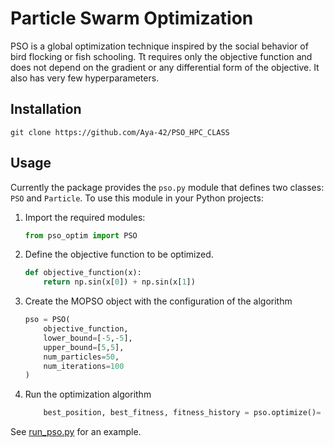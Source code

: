 # Particle Swarm Optimization
PSO is a global optimization technique inspired by the social behavior of bird flocking or fish schooling. Tt requires only the objective function and does not depend on the gradient or any differential form of the objective.  It also has very few hyperparameters.

  ## Installation
```
git clone https://github.com/Aya-42/PSO_HPC_CLASS
```

## Usage

Currently the package provides the `pso.py` module that defines two classes: `PSO` and `Particle`. To use this module in your Python projects:

1. Import the required modules:
   
   ```python
   from pso_optim import PSO
   ```

2. Define the objective function to be optimized.
   
   ```python
   def objective_function(x):
       return np.sin(x[0]) + np.sin(x[1])
   ```

3. Create the MOPSO object with the configuration of the algorithm
   
   ```python
   pso = PSO(
       objective_function,
       lower_bound=[-5,-5],
       upper_bound=[5,5],
       num_particles=50,
       num_iterations=100
   )
   ```

4. Run the optimization algorithm
   
   ```python
       best_position, best_fitness, fitness_history = pso.optimize()= pso.optimize()
   ```

See [run_pso.py](run.pso.py) for an example.
